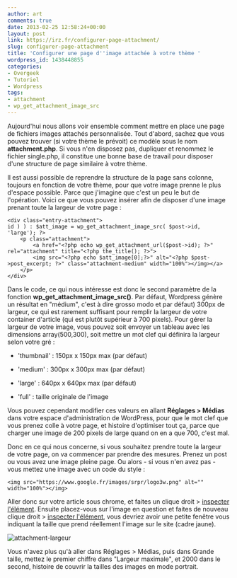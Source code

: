 ```yaml
---
author: art
comments: true
date: 2013-02-25 12:58:24+00:00
layout: post
link: https://irz.fr/configurer-page-attachment/
slug: configurer-page-attachment
title: 'Configurer une page d''image attachée à votre thème '
wordpress_id: 1438448855
categories:
- Overgeek
- Tutoriel
- Wordpress
tags:
- attachment
- wp_get_attachment_image_src
---
```


Aujourd'hui nous allons voir ensemble comment mettre en place une page de fichiers images attachés personnalisée. Tout d'abord, sachez que vous pouvez trouver (si votre thème le prévoit) ce modèle sous le nom **attachment.php**. Si vous n'en disposez pas, dupliquer et renommez le fichier single.php, il constitue une bonne base de travail pour disposer d'une structure de page similaire à votre thème.<!-- more -->

Il est aussi possible de reprendre la structure de la page sans colonne, toujours en fonction de votre thème, pour que votre image prenne le plus d'espace possible. Parce que j'imagine que c'est un peu le but de l'opération. Voici ce que vous pouvez insérer afin de disposer d'une image prenant toute la largeur de votre page :

    
    
    <div class="entry-attachment">
    id ) ) : $att_image = wp_get_attachment_image_src( $post->id, 'large'); ?>
    	<p class="attachment">
    		<a href="<?php echo wp_get_attachment_url($post->id); ?>" rel="attachment" title="<?php the_title(); ?>">
    		<img src="<?php echo $att_image[0];?>" alt="<?php $post->post_excerpt; ?>" class="attachment-medium" width="100%"></img></a>
    	</p>
    </div>
    



Dans le code, ce qui nous intéresse est donc le second paramètre de la fonction **wp_get_attachment_image_src()**. Par défaut, Wordpress génère un résultat en "médium", c'est à dire grosso modo et par défaut) 300px de largeur, ce qui est rarement suffisant pour remplir la largeur de votre container d'article (qui est plutôt supérieur à 700 pixels). Pour gérer la largeur de votre image, vous pouvez soit envoyer un tableau avec les dimensions array(500,300), soit mettre un mot clef qui définira la largeur selon votre gré :



	
  * 'thumbnail' : 150px x 150px max (par défaut)

	
  * 'medium' : 300px x 300px max (par défaut)

	
  * 'large' : 640px x 640px max (par défaut)

	
  * 'full' : taille originale de l'image



Vous pouvez cependant modifier ces valeurs en allant **Réglages > Médias** dans votre espace d'administration de WordPress, pour que le mot clef que vous prenez colle à votre page, et histoire d'optimiser tout ça, parce que charger une image de 200 pixels de large quand on en a que 700, c'est mal.

Donc en ce qui nous concerne, si vous souhaitez prendre toute la largeur de votre page, on va commencer par prendre des mesures. Prenez un post ou vous avez une image pleine page. Ou alors - si vous n'en avez pas - vous mettez une image avec un code du style :


    
    <img src="https://www.google.fr/images/srpr/logo3w.png" alt="" width="100%"></img>


Aller donc sur votre article sous chrome, et faites un clique droit > [inspecter l'élément](http://irz.fr/?s=inspecter+l%27élément). Ensuite placez-vous sur l'image en question et faites de nouveau clique droit > [inspecter l'élément](http://irz.fr/?s=inspecter+l%27élément), vous devriez avoir une petite fenêtre vous indiquant la taille que prend réellement l'image sur le site (cadre jaune).

![attachment-largeur](https://static.irz.fr/2013/02/attachment-largeur.png)

Vous n'avez plus qu'à aller dans Réglages > Médias, puis dans Grande taille, mettez le premier chiffre dans "Largeur maximale", et 2000 dans le second, histoire de couvrir la tailles des images en mode portrait.


